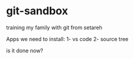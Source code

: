 # git-sandbox
training my family with git from setareh

Apps we need to install:
1- vs code
2- source tree

is it done now?
